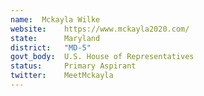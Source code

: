 ```yaml
---
name:  Mckayla Wilke
website:    https://www.mckayla2020.com/
state:      Maryland  
district:   "MD-5"
govt_body:  U.S. House of Representatives
status:     Primary Aspirant
twitter:    MeetMckayla
---
```


